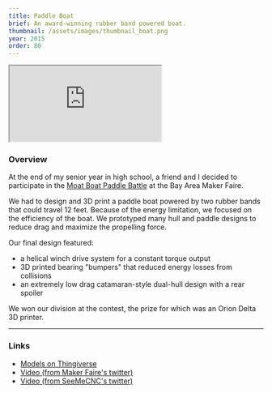 ```yaml
---
title: Paddle Boat
brief: An award-winning rubber band powered boat.
thumbnail: /assets/images/thumbnail_boat.png
year: 2015
order: 80
---
```


<iframe src="http://stl.brentyi.com/viewer/1484286810464" scrolling="no"></iframe>

### Overview

At the end of my senior year in high school, a friend and I decided to participate in the [Moat Boat Paddle Battle](http://www.moatboatpaddlebattle.com/) at the Bay Area Maker Faire.

We had to design and 3D print a paddle boat powered by two rubber bands that could travel 12 feet. Because of the energy limitation, we focused on the efficiency of the boat. We prototyped many hull and paddle designs to reduce drag and maximize the propelling force.

Our final design featured:
- a helical winch drive system for a constant torque output
- 3D printed bearing "bumpers" that reduced energy losses from collisions
- an extremely low drag catamaran-style dual-hull design with a rear spoiler

We won our division at the contest, the prize for which was an Orion Delta 3D printer.

---

### Links
- [Models on Thingiverse](http://www.thingiverse.com/thing:984296)
- [Video (from Maker Faire's twitter)](https://twitter.com/makerfaire/status/600023070376480768)
- [Video (from SeeMeCNC's twitter)](https://twitter.com/SeeMeCNC/status/600055285684699136)
